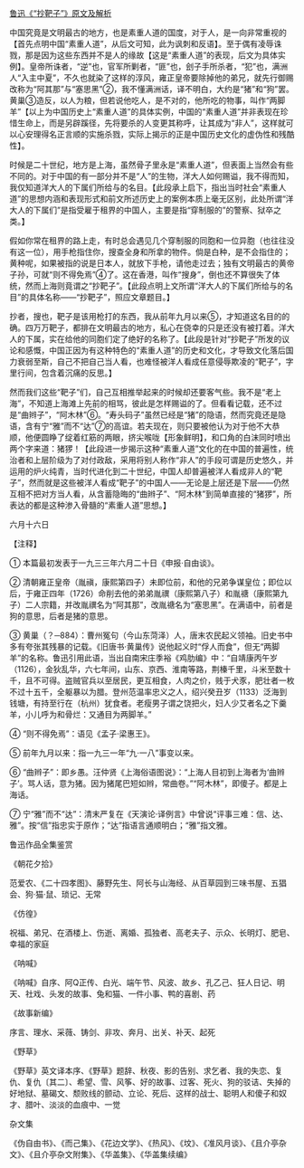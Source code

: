 [鲁迅《“抄靶子”》原文及解析](https://www.vrrw.net/wx/8107.html)

中国究竟是文明最古的地方，也是素重人道的国度，对于人，是一向非常重视的【首先点明中国“素重人道”，从后文可知，此为讽刺和反语】。至于偶有凌辱诛戮，那是因为这些东西并不是人的缘故【这是“素重人道”的表现，后文为具体实例】。皇帝所诛者，“逆”也，官军所剿者，“匪”也，刽子手所杀者，“犯”也，满洲人“入主中夏”，不久也就染了这样的淳风，雍正皇帝要除掉他的弟兄，就先行御赐改称为“阿其那”与“塞思黑”②，我不懂满洲话，译不明白，大约是“猪”和“狗”罢。黄巢③造反，以人为粮，但若说他吃人，是不对的，他所吃的物事，叫作“两脚羊”【以上为中国历史上“素重人道”的具体实例，中国的“素重人道”并非表现在珍惜生命上，而是另辟蹊径，先将要杀的人变更其称呼，让其成为“非人”，这样就可以心安理得名正言顺的实施杀戮，实际上揭示的正是中国历史文化的虚伪性和残酷性】。



时候是二十世纪，地方是上海，虽然骨子里永是“素重人道”，但表面上当然会有些不同的。对于中国的有一部分并不是“人”的生物，洋大人如何赐谥，我不得而知，我仅知道洋大人的下属们所给与的名目。【此段承上启下，指出当时社会“素重人道”的思想内涵和表现形式和前文所述历史上的案例本质上毫无区别，此处所谓“洋大人的下属们”是指受雇于租界的中国人，主要是指“穿制服的”的警察、狱卒之类。】

假如你常在租界的路上走，有时总会遇见几个穿制服的同胞和一位异胞（也往往没有这一位），用手枪指住你，搜查全身和所拿的物件。倘是白种，是不会指住的；黄种呢，如果被指的说是日本人，就放下手枪，请他走过去；独有文明最古的黄帝子孙，可就“则不得免焉”④了。这在香港，叫作“搜身”，倒也还不算很失了体统，然而上海则竟谓之“抄靶子”。【此段点明上文所谓“洋大人的下属们所给与的名目”的具体名称——“抄靶子”，照应文章题目。】

抄者，搜也，靶子是该用枪打的东西，我从前年九月以来⑤，才知道这名目的的确。四万万靶子，都排在文明最古的地方，私心在侥幸的只是还没有被打着。洋大人的下属，实在给他的同胞们定了绝好的名称了。【此段是针对“抄靶子”所发的议论和感慨，中国正因为有这种特色的“素重人道”的历史和文化，才导致文化落后国力衰弱至斯，自己不把自己当人看，也难怪被洋人看成任意侵辱欺凌的“靶子”，字里行间，包含着沉痛的反思。】

然而我们这些“靶子”们，自己互相推举起来的时候却还要客气些。我不是“老上海”，不知道上海滩上先前的相骂，彼此是怎样赐谥的了。但看看记载，还不过是“曲辫子”，“阿木林”⑥。“寿头码子”虽然已经是“猪”的隐语，然而究竟还是隐语，含有宁“雅”而不“达”⑦的高谊。若夫现在，则只要被他认为对于他不大恭顺，他便圆睁了绽着红筋的两眼，挤尖喉咙【形象鲜明】，和口角的白沫同时喷出两个字来道：猪猡！【此段进一步揭示这种“素重人道”文化的在中国的普遍性，统治者和上层阶级为了对付政敌，采用将别人称作“非人”的手段可谓是历史悠久，并运用的炉火纯青，当时代进化到二十世纪，中国人却普遍被洋人看成非人的“靶子”，然而就是这些被洋人看成“靶子”的中国人——无论是上层还是下层——仍然互相不把对方当人看，从含蓄隐晦的“曲辫子”、“阿木林”到简单直接的“猪猡”，所表达的都是这种渗入骨髓的“素重人道”思想。】

六月十六日



【注释】

① 本篇最初发表于一九三三年六月二十日《申报·自由谈》。

② 清朝雍正皇帝（胤禛，康熙第四子）未即位前，和他的兄弟争谋皇位；即位以后，于雍正四年（1726）命削去他的弟弟胤禩（康熙第八子）和胤禟（康熙第九子）二人宗籍，并改胤禩名为“阿其那”，改胤禟名为“塞思黑”。在满语中，前者是狗的意思，后者是猪的意思。

③ 黄巢（？─884）：曹州冤句（今山东菏泽）人，唐末农民起义领袖。旧史书中多有夸张其残暴的记载。《旧唐书·黄巢传》说他起义时“俘人而食”，但无“两脚羊”的名称。鲁迅引用此语，当出自南宋庄季裕《鸡肋编》中：“自靖康丙午岁（1126），金狄乱华，六七年间，山东、京西、淮南等路，荆榛千里，斗米至数十千，且不可得。盗贼官兵以至居民，更互相食，人肉之价，贱于犬豕，肥壮者一枚不过十五千，全躯暴以为腊。登州范温率忠义之人，绍兴癸丑岁（1133）泛海到钱塘，有持至行在（杭州）犹食者。老瘦男子谓之饶把火，妇人少艾者名之下羹羊，小儿呼为和骨烂：又通目为两脚羊。”

④ “则不得免焉”：语见《孟子·梁惠王》。

⑤ 前年九月以来：指一九三一年“九·一八”事变以来。

⑥ “曲辫子”：即乡愚。汪仲贤《上海俗语图说》：“上海人目初到上海者为‘曲辫子’。骂人话，意为猪。因为猪尾巴短如辫，常曲卷。”“阿木林”，即傻子。都是上海话。

⑦ 宁“雅”而不“达”：清末严复在《天演论·译例言》中曾说“评事三难：信、达、雅”。按“信”指忠实于原作；“达”指语言通顺明白；“雅”指文雅。

鲁迅作品全集鉴赏

《朝花夕拾》

范爱农、《二十四孝图》、藤野先生、阿长与山海经、从百草园到三味书屋、五猖会、狗·猫·鼠、琐记、无常

《仿徨》

祝福、弟兄、在酒楼上、伤逝、离婚、孤独者、高老夫子、示众、长明灯、肥皂、幸福的家庭

《呐喊》

《呐喊》自序、阿Q正传、白光、端午节、风波、故乡、孔乙己、狂人日记、明天、社戏、头发的故事、兔和猫、一件小事、鸭的喜剧、药

《故事新编》

序言、理水、采薇、铸剑、非攻、奔月、出关、补天、起死

《野草》

《野草》英文译本序、《野草》题辞、秋夜、影的告别、求乞者、我的失恋、复仇、复仇〔其二〕、希望、雪、风筝、好的故事、过客、死火、狗的驳诘、失掉的好地狱、墓碣文、颓败线的颤动、立论、死后、这样的战士、聪明人和傻子和奴才、腊叶、淡淡的血痕中、一觉

杂文集

《伪自由书》、《而己集》、《花边文学》、《热风》、《坟》、《准风月谈》、《且介亭杂文》、《且介亭杂文附集》、《华盖集》、《华盖集续编》

